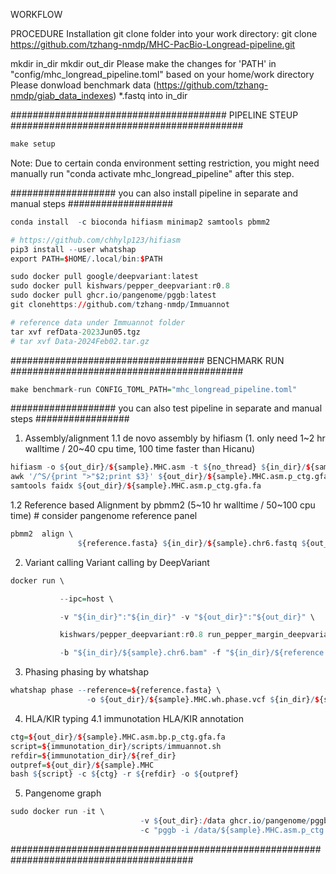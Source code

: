 WORKFLOW


PROCEDURE
Installation
git clone folder into your work directory: 
git clone https://github.com/tzhang-nmdp/MHC-PacBio-Longread-pipeline.git

mkdir in_dir 
mkdir out_dir
Please make the changes for 'PATH' in "config/mhc_longread_pipeline.toml" based on your home/work directory
Please donwload benchmark data (https://github.com/tzhang-nmdp/giab_data_indexes) *.fastq into in_dir


####################################### PIPELINE STEUP ##########################################
``` r
make setup
```
Note: Due to certain conda environment setting restriction, you might need manually run "conda activate mhc_longread_pipeline" after this step.

################### you can also install pipeline in separate and manual steps ###################
``` r
conda install  -c bioconda hifiasm minimap2 samtools pbmm2  

# https://github.com/chhylp123/hifiasm
pip3 install --user whatshap
export PATH=$HOME/.local/bin:$PATH 

sudo docker pull google/deepvariant:latest
sudo docker pull kishwars/pepper_deepvariant:r0.8
sudo docker pull ghcr.io/pangenome/pggb:latest
git clonehttps://github.com/tzhang-nmdp/Immuannot

# reference data under Immuannot folder
tar xvf refData-2023Jun05.tgz
# tar xvf Data-2024Feb02.tar.gz
```
################################### BENCHMARK RUN ##########################################
``` r
make benchmark-run CONFIG_TOML_PATH="mhc_longread_pipeline.toml"
```


################### you can also test pipeline in separate and manual steps #################
1. Assembly/alignment
1.1 de novo assembly by hifiasm (1. only need 1~2 hr walltime / 20~40 cpu time, 100 time faster than Hicanu)
``` r
hifiasm -o ${out_dir}/${sample}.MHC.asm -t ${no_thread} ${in_dir}/${sample}.chr6.fastq -N 10000
awk '/^S/{print ">"$2;print $3}' ${out_dir}/${sample}.MHC.asm.p_ctg.gfa >${out_dir}/${sample}.MHC.asm.p_ctg.gfa.fa
samtools faidx ${out_dir}/${sample}.MHC.asm.p_ctg.gfa.fa
```

 

1.2 Reference based Alignment by pbmm2 (5~10 hr walltime / 50~100 cpu time) # consider pangenome reference panel
``` r
pbmm2  align \ 
               ${reference.fasta} ${in_dir}/${sample}.chr6.fastq ${out_dir}/${sample}.chr6.bam
```

2. Variant calling
Variant calling by DeepVariant
``` r
docker run \

           --ipc=host \

           -v "${in_dir}":"${in_dir}" -v "${out_dir}":"${out_dir}" \

           kishwars/pepper_deepvariant:r0.8 run_pepper_margin_deepvariant call_variant \

           -b "${in_dir}/${sample}.chr6.bam" -f "${in_dir}/${reference.fasta}" -o "${out_dir}" -p "${sample}.MHC" -t "${THREADS}" --hifi
```

3. Phasing 
phasing by whatshap
``` r
whatshap phase --reference=${reference.fasta} \
                 -o ${out_dir}/${sample}.MHC.wh.phase.vcf ${in_dir}/${sample}.MHC.vcf ${sample}.chr6.bam
```

4. HLA/KIR typing
4.1 immunotation HLA/KIR annotation
``` r
ctg=${out_dir}/${sample}.MHC.asm.bp.p_ctg.gfa.fa
script=${immunotation_dir}/scripts/immuannot.sh
refdir=${immunotation_dir}/${ref_dir}
outpref=${out_dir}/${sample}.MHC
bash ${script} -c ${ctg} -r ${refdir} -o ${outpref}
```
 
5. Pangenome graph
``` r
sudo docker run -it \
                             -v ${out_dir}:/data ghcr.io/pangenome/pggb:latest /bin/bash \
                             -c "pggb -i /data/${sample}.MHC.asm.p_ctg.gfa.fa -p 70 -s 3000 -G 2000 -n 2 -t ${no_thread} -o /data/out"
```

#########################################################################################

